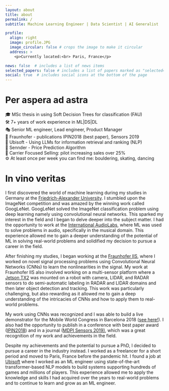 ```yaml
---
layout: about
title: about
permalink: /
subtitle: Machine Learning Engineer | Data Scientist | AI Generalist 

profile:
  align: right
  image: profile.JPG
  image_circular: false # crops the image to make it circular
  address: >
    <p>Currently located:<br> Paris, France</p>

news: false  # includes a list of news items
selected_papers: false # includes a list of papers marked as "selected={true}"
social: true  # includes social icons at the bottom of the page
---
```


<h1>Per aspera ad astra</h1>

<p>
    🎓 MSc thesis in using Soft Decision Trees for classification (FAU)<br>
    🛠️ 7+ years of work experience in ML|DS|DL<br>
    🎭 Senior ML engineer, Lead engineer, Product Manager<br>
    👾 Fraunhofer - publications IPIN2018 (best paper), Sensors 2019<br>
    👾 Ubisoft - Using LLMs for information retrieval and ranking (NLP)<br>
    👾 Sennder - Price Prediction Algorithm<br>
    🚀 Carrier Focused Selling: pilot increasing sales over 25%<br>
    ⚙️ At least once per week you can find me: bouldering, skating, dancing<br>
</p>

<h1>In vino veritas</h1>

<p> I first discovered the world of machine learning during my studies in Germany at the <a href="https://www.fau.eu">Friedrich-Alexander University</a>.
    I stumbled upon the ImageNet competition and was amazed by the winning work called GoogLeNet. 
    GoogLeNet solved the ImageNet classification problem using deep learning namely using convolutional neural networks.
    This sparked my interest in the field and I began to delve deeper into the subject matter. 
    I had the opportunity to work at the <a href="https://www.audiolabs-erlangen.de">International AudioLabs</a>, where ML was used to solve problems in audio, specifically in the musical domain. 
    This experience allowed me to gain a deeper understanding of the potential of ML in solving real-world problems and solidified my decision to pursue a career in the field.
</p>

<p>
    After finishing my studies, I began working at the <a href="https://www.iis.fraunhofer.de/en.html">Fraunhofer IIS</a>, where I worked on novel signal processing problems using Convolutional Neural Networks (CNNs) to learn the nonlinearities in the signal. 
    My work at Fraunhofer IIS also involved working on a multi-sensor platform where a <a href="https://developer.nvidia.com/embedded/jetson-tx2">Jetson TX2</a> was mounted on a robot with camera, LIDAR, and RADAR sensors to do semi-automatic labeling in RADAR and LIDAR domains and then later object detection and tracking. 
    This work was particularly challenging, but also rewarding as it allowed me to gain a deep understanding of the intricacies of CNNs and how to apply them to real-world problems.    
</p>

<p>
    My work using CNNs was recognized and I was able to build a live demonstrator for the Mobile World Congress in Barcelona 2018 (<a href="ml4pos/">see here!</a>). 
    I also had the opportunity to publish in a conference with best paper award (<a href="https://ipin2018.ifsttar.fr/awards/best-paper/">IPIN2018</a>) and in a journal (<a href="https://www.mdpi.com/1424-8220/19/5/1064">MDPI Sensors 2019)</a>, which was a great recognition of my work and achievements in the field.
</p>

<p>
    Despite my achievements and the potential to pursue a PhD, I decided to pursue a career in the industry instead. 
    I worked as a freelancer for a short period and moved to Paris, France before the pandemic hit. 
    I found a job at <a href="https://www.ubisoft.com/">Ubisoft</a> where I worked as an ML engineer using state-of-the-art transformer-based NLP models to build systems supporting hundreds of games and millions of players. This experience allowed me to apply the knowledge and skills I had acquired over the years to real-world problems and to continue to learn and grow as an ML engineer.
</p>

